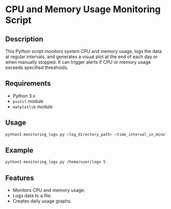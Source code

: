 # CPU and Memory Usage Monitoring Script

## Description
This Python script monitors system CPU and memory usage, logs the data at regular intervals, and generates a visual plot at the end of each day or when manually stopped. It can trigger alerts if CPU or memory usage exceeds specified thresholds.

## Requirements
- Python 3.x
- `psutil` module
- `matplotlib` module

## Usage
```bash
python3 monitoring_logs.py <log_directory_path> <time_interval_in_minutes>
```

## Example
```bash
python3 monitoring_logs.py /home/user/logs 5
```

## Features
- Monitors CPU and memory usage.
- Logs data to a file.
- Creates daily usage graphs.
